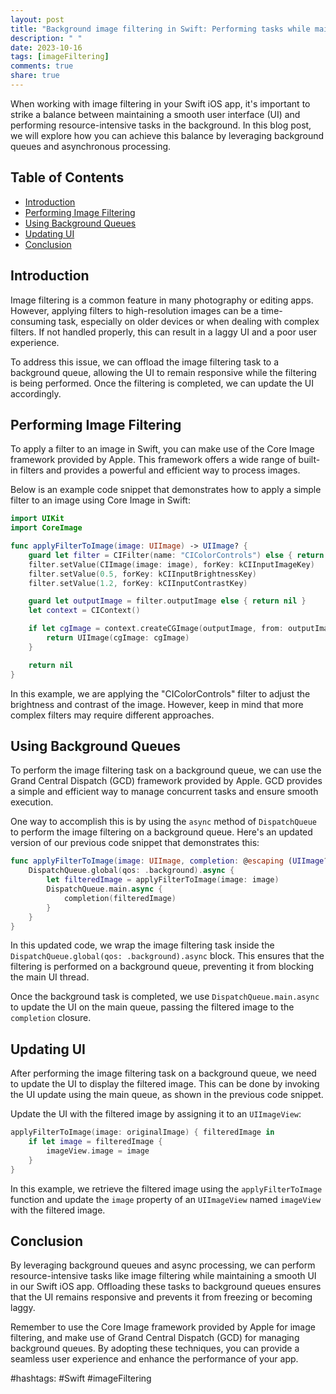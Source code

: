 ```yaml
---
layout: post
title: "Background image filtering in Swift: Performing tasks while maintaining smooth UI"
description: " "
date: 2023-10-16
tags: [imageFiltering]
comments: true
share: true
---
```


When working with image filtering in your Swift iOS app, it's important to strike a balance between maintaining a smooth user interface (UI) and performing resource-intensive tasks in the background. In this blog post, we will explore how you can achieve this balance by leveraging background queues and asynchronous processing.

## Table of Contents
- [Introduction](#introduction)
- [Performing Image Filtering](#performing-image-filtering)
- [Using Background Queues](#using-background-queues)
- [Updating UI](#updating-ui)
- [Conclusion](#conclusion)

## Introduction

Image filtering is a common feature in many photography or editing apps. However, applying filters to high-resolution images can be a time-consuming task, especially on older devices or when dealing with complex filters. If not handled properly, this can result in a laggy UI and a poor user experience.

To address this issue, we can offload the image filtering task to a background queue, allowing the UI to remain responsive while the filtering is being performed. Once the filtering is completed, we can update the UI accordingly.

## Performing Image Filtering

To apply a filter to an image in Swift, you can make use of the Core Image framework provided by Apple. This framework offers a wide range of built-in filters and provides a powerful and efficient way to process images.

Below is an example code snippet that demonstrates how to apply a simple filter to an image using Core Image in Swift:

```swift
import UIKit
import CoreImage

func applyFilterToImage(image: UIImage) -> UIImage? {
    guard let filter = CIFilter(name: "CIColorControls") else { return nil }
    filter.setValue(CIImage(image: image), forKey: kCIInputImageKey)
    filter.setValue(0.5, forKey: kCIInputBrightnessKey)
    filter.setValue(1.2, forKey: kCIInputContrastKey)

    guard let outputImage = filter.outputImage else { return nil }
    let context = CIContext()

    if let cgImage = context.createCGImage(outputImage, from: outputImage.extent) {
        return UIImage(cgImage: cgImage)
    }

    return nil
}
```

In this example, we are applying the "CIColorControls" filter to adjust the brightness and contrast of the image. However, keep in mind that more complex filters may require different approaches.

## Using Background Queues

To perform the image filtering task on a background queue, we can use the Grand Central Dispatch (GCD) framework provided by Apple. GCD provides a simple and efficient way to manage concurrent tasks and ensure smooth execution.

One way to accomplish this is by using the `async` method of `DispatchQueue` to perform the image filtering on a background queue. Here's an updated version of our previous code snippet that demonstrates this:

```swift
func applyFilterToImage(image: UIImage, completion: @escaping (UIImage?) -> Void) {
    DispatchQueue.global(qos: .background).async {
        let filteredImage = applyFilterToImage(image: image)
        DispatchQueue.main.async {
            completion(filteredImage)
        }
    }
}
```

In this updated code, we wrap the image filtering task inside the `DispatchQueue.global(qos: .background).async` block. This ensures that the filtering is performed on a background queue, preventing it from blocking the main UI thread.

Once the background task is completed, we use `DispatchQueue.main.async` to update the UI on the main queue, passing the filtered image to the `completion` closure.

## Updating UI

After performing the image filtering task on a background queue, we need to update the UI to display the filtered image. This can be done by invoking the UI update using the main queue, as shown in the previous code snippet.

Update the UI with the filtered image by assigning it to an `UIImageView`:

```swift
applyFilterToImage(image: originalImage) { filteredImage in
    if let image = filteredImage {
        imageView.image = image
    }
}
```

In this example, we retrieve the filtered image using the `applyFilterToImage` function and update the `image` property of an `UIImageView` named `imageView` with the filtered image.

## Conclusion

By leveraging background queues and async processing, we can perform resource-intensive tasks like image filtering while maintaining a smooth UI in our Swift iOS app. Offloading these tasks to background queues ensures that the UI remains responsive and prevents it from freezing or becoming laggy.

Remember to use the Core Image framework provided by Apple for image filtering, and make use of Grand Central Dispatch (GCD) for managing background queues. By adopting these techniques, you can provide a seamless user experience and enhance the performance of your app.

#hashtags: #Swift #imageFiltering